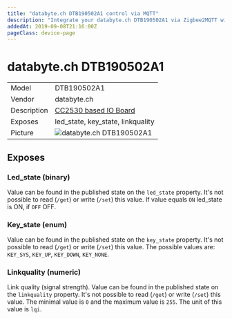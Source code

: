 ```yaml
---
title: "databyte.ch DTB190502A1 control via MQTT"
description: "Integrate your databyte.ch DTB190502A1 via Zigbee2MQTT with whatever smart home infrastructure you are using without the vendors bridge or gateway."
addedAt: 2019-09-08T21:16:00Z
pageClass: device-page
---
```


<!-- !!!! -->
<!-- ATTENTION: This file is auto-generated through docgen! -->
<!-- You can only edit the "## Notes"-Section till next h1 (#) or h2 heading (##). -->
<!-- Do NOT use h1 or h2 heading within "## Notes"-Section. -->
<!-- !!!! -->

# databyte.ch DTB190502A1

|     |     |
|-----|-----|
| Model | DTB190502A1  |
| Vendor  | databyte.ch  |
| Description | [CC2530 based IO Board](https://databyte.ch/zigbee-dev-board-dtb190502a) |
| Exposes | led_state, key_state, linkquality |
| Picture | ![databyte.ch DTB190502A1](https://www.zigbee2mqtt.io/images/devices/DTB190502A1.jpg) |


<!-- Notes BEGIN: You can edit here. Add "## Notes" headline if not already present. -->



<!-- Notes END: Do not edit below this line -->


## Exposes

### Led_state (binary)
Value can be found in the published state on the `led_state` property.
It's not possible to read (`/get`) or write (`/set`) this value.
If value equals `ON` led_state is ON, if `OFF` OFF.

### Key_state (enum)
Value can be found in the published state on the `key_state` property.
It's not possible to read (`/get`) or write (`/set`) this value.
The possible values are: `KEY_SYS`, `KEY_UP`, `KEY_DOWN`, `KEY_NONE`.

### Linkquality (numeric)
Link quality (signal strength).
Value can be found in the published state on the `linkquality` property.
It's not possible to read (`/get`) or write (`/set`) this value.
The minimal value is `0` and the maximum value is `255`.
The unit of this value is `lqi`.

